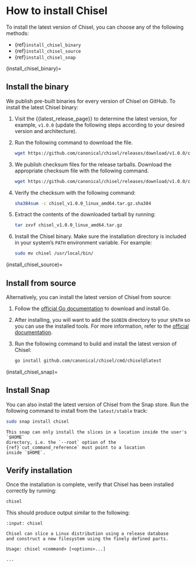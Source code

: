 # How to install Chisel

To install the latest version of Chisel, you can choose any of the following
methods:

- {ref}`install_chisel_binary`
- {ref}`install_chisel_source`
- {ref}`install_chisel_snap`


(install_chisel_binary)=

## Install the binary

We publish pre-built binaries for every version of Chisel on GitHub. To install
the latest Chisel binary:

<!-- Start: Install Chisel binary -->

1. Visit the {{latest_release_page}} to determine the latest version, for example,
   `v1.0.0` (update the following steps according to your desired version and
   architecture).

2. Run the following command to download the file.
   ```sh
   wget https://github.com/canonical/chisel/releases/download/v1.0.0/chisel_v1.0.0_linux_amd64.tar.gz
   ```

3. We publish checksum files for the release tarballs. Download the appropriate
   checksum file with the following command.
   ```sh
   wget https://github.com/canonical/chisel/releases/download/v1.0.0/chisel_v1.0.0_linux_amd64.tar.gz.sha384
   ```

4. Verify the checksum with the following command:
   ```sh
   sha384sum -c chisel_v1.0.0_linux_amd64.tar.gz.sha384
   ```

5. Extract the contents of the downloaded tarball by running:
   ```sh
   tar zxvf chisel_v1.0.0_linux_amd64.tar.gz
   ```

6. Install the Chisel binary. Make sure the installation directory is included
   in your system’s `PATH` environment variable. For example:
   ```sh
   sudo mv chisel /usr/local/bin/
   ```
<!-- End: Install Chisel binary -->

(install_chisel_source)=

## Install from source

Alternatively, you can install the latest version of Chisel from source:

1. Follow the [official Go documentation](https://go.dev/doc/install) to
   download and install Go.

2. After installing, you will want to add the `$GOBIN` directory to your
   `$PATH` so you can use the installed tools. For more information, refer to
   the [official documentation](https://go.dev/doc/install/source#environment).

3. Run the following command to build and install the latest version of Chisel:
   ```sh
   go install github.com/canonical/chisel/cmd/chisel@latest
   ```


(install_chisel_snap)=

## Install Snap

You can also install the latest version of Chisel from the Snap store. Run the
following command to install from the `latest/stable` track:

```sh
sudo snap install chisel
```

```{note}
This snap can only install the slices in a location inside the user's `$HOME`
directory, i.e. the `--root` option of the {ref}`cut_command_reference` must point to a location
inside `$HOME`.
```


## Verify installation

<!-- Start: Verify Chisel installation -->

Once the installation is complete, verify that Chisel has been installed
correctly by running:

```sh
chisel
```

This should produce output similar to the following:

```{terminal}
:input: chisel

Chisel can slice a Linux distribution using a release database
and construct a new filesystem using the finely defined parts.

Usage: chisel <command> [<options>...]

...
```

<!-- End: Verify Chisel installation -->

